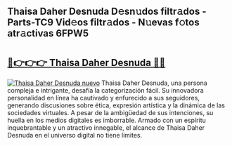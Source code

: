 ## Thaisa Daher Desnuda D𝚎sn𝚞dos filtr𝚊dos - Parts-TC9 Vid𝚎os filtr𝚊dos - N𝚞evas f𝚘tos atr𝚊ctivas 6FPW5

# <h2><a href="http://mbc8fwl.tromn.icu/?c=Thaisa+Daher+Desnuda">🔗👉👉👉 Thaisa Daher Desnuda 🔗🔗</a></h2>

[![Thaisa Daher Desnuda nuevo](https://i.imgur.com/pEAQMta.gif)](http://mbc8fwl.tromn.icu/?c=Thaisa+Daher+Desnuda)
Thaisa Daher Desnuda, una persona compleja e intrigante, desafía la categorización fácil. Su innovadora personalidad en línea ha cautivado y enfurecido a sus seguidores, generando discusiones sobre ética, expresión artística y la dinámica de las sociedades virtuales. A pesar de la ambigüedad de sus intenciones, su huella en los medios digitales es imborrable. Armado con un espíritu inquebrantable y un atractivo innegable, el alcance de Thaisa Daher Desnuda en el universo digital no tiene límites.
